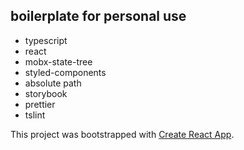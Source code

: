 ## boilerplate for personal use

* typescript
* react
* mobx-state-tree
* styled-components
* absolute path
* storybook
* prettier
* tslint


This project was bootstrapped with [Create React App](https://github.com/facebookincubator/create-react-app).
